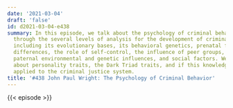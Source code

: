 ```yaml
---
date: '2021-03-04'
draft: 'false'
id: d2021-03-04-e438
summary: In this episode, we talk about the psychology of criminal behavior. We go
  through the several levels of analysis for the development of criminal behavior,
  including its evolutionary bases, its behavioral genetics, prenatal factors, sex
  differences, the role of self-control, the influence of peer groups, maternal and
  paternal environmental and genetic influences, and social factors. We also talk
  about personality traits, the Dark Triad traits, and if this knowledge should be
  applied to the criminal justice system.
title: '#438 John Paul Wright: The Psychology of Criminal Behavior'
---
```

{{< episode >}}
